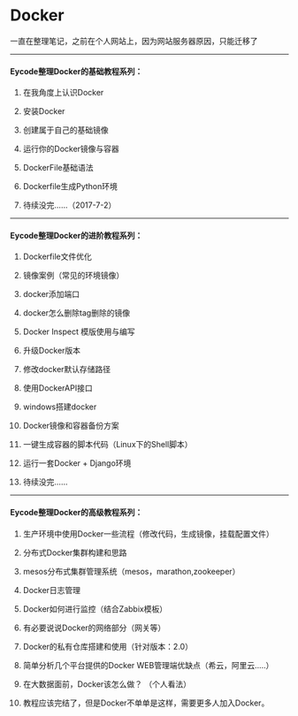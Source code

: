 # Docker
一直在整理笔记，之前在个人网站上，因为网站服务器原因，只能迁移了

----
#### Eycode整理Docker的基础教程系列：

1.  在我角度上认识Docker

2.  安装Docker

3.  创建属于自己的基础镜像

4.  运行你的Docker镜像与容器

5.  DockerFile基础语法

6.  Dockerfile生成Python环境

7.  待续没完......（2017-7-2）

----

#### Eycode整理Docker的进阶教程系列：

1.  Dockerfile文件优化

2.  镜像案例（常见的环境镜像）

3.  docker添加端口

4.  docker怎么删除tag删除的镜像

5.  Docker Inspect 模版使用与编写

6.  升级Docker版本

7.  修改docker默认存储路径

8.  使用DockerAPI接口

9.  windows搭建docker

10. Docker镜像和容器备份方案

11.  一键生成容器的脚本代码（Linux下的Shell脚本）

12.  运行一套Docker + Django环境

13. 待续没完......

----

#### Eycode整理Docker的高级教程系列：

1.  生产环境中使用Docker一些流程（修改代码，生成镜像，挂载配置文件）

2.  分布式Docker集群构建和思路

3.  mesos分布式集群管理系统（mesos，marathon,zookeeper）

4.  Docker日志管理

5.  Docker如何进行监控（结合Zabbix模板）

6.  有必要说说Docker的网络部分（网关等）

7.  Docker的私有仓库搭建和使用（针对版本：2.0）

8.  简单分析几个平台提供的Docker WEB管理端优缺点（希云，阿里云.....）

9.  在大数据面前，Docker该怎么做？ （个人看法）

10. 教程应该完结了，但是Docker不单单是这样，需要更多人加入Docker。